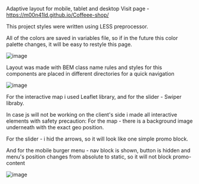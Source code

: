 Adaptive layout for mobile, tablet and desktop
Visit page - https://m00n41ld.github.io/Coffeee-shop/

This project styles were written using LESS preprocessor.

All of the colors are saved in variables file, so if in the future this color palette changes, it will be easy to restyle this page.

![image](https://user-images.githubusercontent.com/105647939/221505881-6a3ffd08-d615-45a9-80ec-827858abc2fb.png)

Layout was made with BEM class name rules and styles for this components are placed in different directories for a quick navigation 

![image](https://user-images.githubusercontent.com/105647939/221506630-0e87bd26-b0ed-4423-869c-eaf2ee4543eb.png)

For the interactive map i used Leaflet library, and for the slider - Swiper libraby. 

In case js will not be working on the client's side i made all interactive elements with safety precaution: 
For the map - there is a background image underneath with the exact geo position.

For the slider - i hid the arrows, so it will look like one simple promo block.

And for the mobile burger menu - nav block is shown, button is hidden and menu's position changes from absolute to static, so it will not block promo-content

![image](https://user-images.githubusercontent.com/105647939/221509056-3d7ecbee-f0ff-4b71-8c04-fe2505074608.png)

